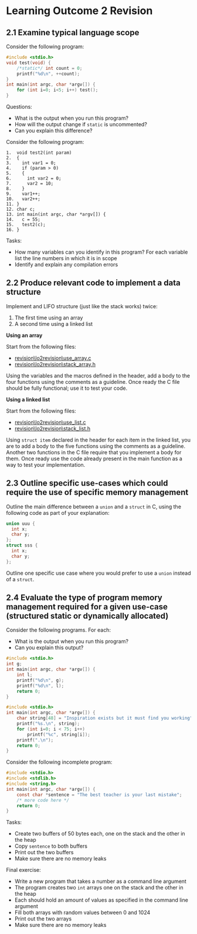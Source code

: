# Learning Outcome 2 Revision
## 2.1 Examine typical language scope
Consider the following program:
```c
#include <stdio.h>
void test(void) { 
    /*static*/ int count = 0; 
    printf("%d\n", ++count); 
}
int main(int argc, char *argv[]) { 
    for (int i=0; i<5; i++) test(); 
}
```

Questions:
* What is the output when you run this program?
* How will the output change if ```static``` is uncommented?
* Can you explain this difference?

Consider the following program:
```
1.  void test2(int param) 
2.  { 
3.    int var1 = 0; 
4.    if (param > 0) 
5.    { 
6.      int var2 = 0; 
7.      var2 = 10; 
8.    } 
9.    var1++; 
10.   var2++; 
11. } 
12. char c; 
13. int main(int argc, char *argv[]) { 
14.   c = 55; 
15.   test2(c); 
16. }
```
Tasks:
* How many variables can you identify in this program? For each variable list the line numbers in which it is in scope
* Identify and explain any compilation errors

## 2.2 Produce relevant code to implement a data structure
Implement and LIFO structure (just like the stack works) twice:
1. The first time using an array
2. A second time using a linked list

**Using an array**

Start from the following files:
* [revision\lo2revision\use_array.c](use_array.c)
* [revision\lo2revision\stack_array.h](stack_array.h)

Using the variables and the macros defined in the header, add a body to the four functions using the comments as a guideline. Once ready the C file should be fully functional; use it to test your code.

**Using a linked list**

Start from the following files:
- [revision\lo2revision\use_list.c](use_list.c)
- [revision\lo2revision\stack_list.h](stack_list.h)

Using ```struct item``` declared in the header for each item in the linked list, you are to add a body to the five functions using the comments as a guideline. Another two functions in the C file require that you implement a body for them. Once ready use the code already present in the main function as a way to test your implementation.

## 2.3 Outline specific use-cases which could require the use of specific memory management
Outline the main difference between a ```union``` and a ```struct``` in C, using the following code as part of your explanation:
```c
union uuu {
  int x;
  char y;
};
struct sss {
  int x;
  char y;
};
```
Outline one specific use case where you would prefer to use a ```union``` instead of a ```struct```.

## 2.4 Evaluate the type of program memory management required for a given use-case (structured static or dynamically allocated) 

Consider the following programs. For each:
- What is the output when you run this program?
- Can you explain this output?

```c
#include <stdio.h> 
int g;
int main(int argc, char *argv[]) { 
    int l; 
    printf("%d\n", g); 
    printf("%d\n", l); 
    return 0; 
}
```
```c
#include <stdio.h>
int main(int argc, char *argv[]) { 
    char string[48] = "Inspiration exists but it must find you working"; 
    printf("%s.\n", string); 
    for (int i=0; i < 75; i++) 
        printf("%c", string[i]); 
    printf(".\n"); 
    return 0; 
}
```
Consider the following incomplete program:
```c
#include <stdio.h> 
#include <stdlib.h> 
#include <string.h>
int main(int argc, char *argv[]) { 
    const char *sentence = "The best teacher is your last mistake"; 
    /* more code here */ 
    return 0; 
}
```

Tasks:
- Create two buffers of 50 bytes each, one on the stack and the other in the heap
- Copy ```sentence``` to both buffers
- Print out the two buffers
- Make sure there are no memory leaks

Final exercise:
- Write a new program that takes a number as a command line argument
- The program creates two ```int``` arrays one on the stack and the other in the heap
- Each should hold an amount of values as specified in the command line argument
- Fill both arrays with random values between 0 and 1024
- Print out the two arrays
- Make sure there are no memory leaks
